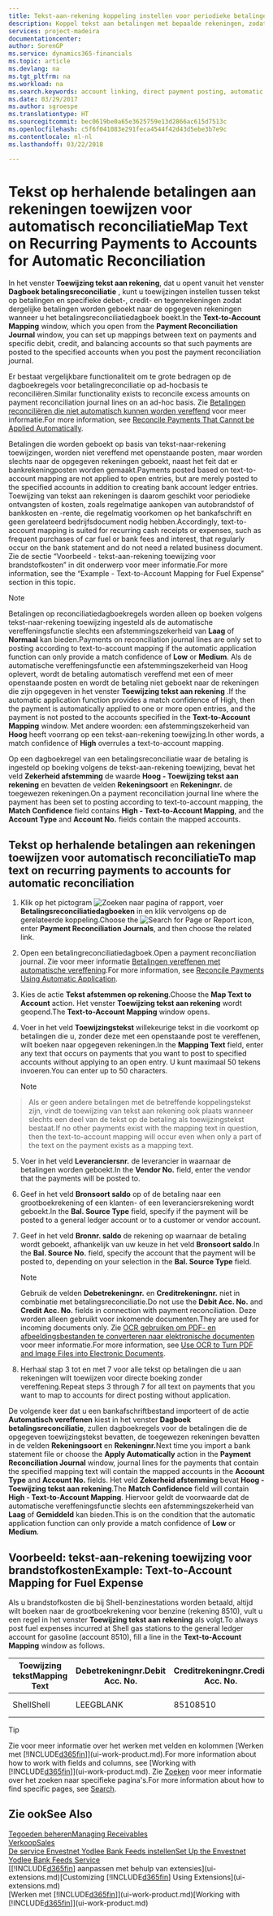 ```yaml
---
title: Tekst-aan-rekening koppeling instellen voor periodieke betalingen | Microsoft Docs
description: Koppel tekst aan betalingen met bepaalde rekeningen, zodat betalingen naar de rekeningen geboekt worden als u het betalingsreconciliatiedagboek boekt.
services: project-madeira
documentationcenter: 
author: SorenGP
ms.service: dynamics365-financials
ms.topic: article
ms.devlang: na
ms.tgt_pltfrm: na
ms.workload: na
ms.search.keywords: account linking, direct payment posting, automatic payment processing, reconcile payment, recurring expense, recurring cash receipt
ms.date: 03/29/2017
ms.author: sgroespe
ms.translationtype: HT
ms.sourcegitcommit: bec0619be0a65e3625759e13d2866ac615d7513c
ms.openlocfilehash: c5f6f041083e291feca4544f42d43d5ebe3b7e9c
ms.contentlocale: nl-nl
ms.lasthandoff: 03/22/2018

---
```

# <a name="map-text-on-recurring-payments-to-accounts-for-automatic-reconciliation"></a><span data-ttu-id="0f2b5-103">Tekst op herhalende betalingen aan rekeningen toewijzen voor automatisch reconciliatie</span><span class="sxs-lookup"><span data-stu-id="0f2b5-103">Map Text on Recurring Payments to Accounts for Automatic Reconciliation</span></span>
<span data-ttu-id="0f2b5-104">In het venster **Toewijzing tekst aan rekening**, dat u opent vanuit het venster **Dagboek betalingsreconciliatie** , kunt u toewijzingen instellen tussen tekst op betalingen en specifieke debet-, credit- en tegenrekeningen zodat dergelijke betalingen worden geboekt naar de opgegeven rekeningen wanneer u het betalingsreconciliatiedagboek boekt.</span><span class="sxs-lookup"><span data-stu-id="0f2b5-104">In the **Text-to-Account Mapping** window, which you open from the **Payment Reconciliation Journal** window, you can set up mappings between text on payments and specific debit, credit, and balancing accounts so that such payments are posted to the specified accounts when you post the payment reconciliation journal.</span></span>

<span data-ttu-id="0f2b5-105">Er bestaat vergelijkbare functionaliteit om te grote bedragen op de dagboekregels voor betalingreconciliatie op ad-hocbasis te reconciliëren.</span><span class="sxs-lookup"><span data-stu-id="0f2b5-105">Similar functionality exists to reconcile excess amounts on payment reconciliation journal lines on an ad-hoc basis.</span></span> <span data-ttu-id="0f2b5-106">Zie [Betalingen reconciliëren die niet automatisch kunnen worden vereffend](receivables-how-reconcile-payments-cannot-apply-auto.md) voor meer informatie.</span><span class="sxs-lookup"><span data-stu-id="0f2b5-106">For more information, see [Reconcile Payments That Cannot be Applied Automatically](receivables-how-reconcile-payments-cannot-apply-auto.md).</span></span>

<span data-ttu-id="0f2b5-107">Betalingen die worden geboekt op basis van tekst-naar-rekening toewijzingen, worden niet vereffend met openstaande posten, maar worden slechts naar de opgegeven rekeningen geboekt, naast het feit dat er bankrekeningposten worden gemaakt.</span><span class="sxs-lookup"><span data-stu-id="0f2b5-107">Payments posted based on text-to-account mapping are not applied to open entries, but are merely posted to the specified accounts in addition to creating bank account ledger entries.</span></span> <span data-ttu-id="0f2b5-108">Toewijzing van tekst aan rekeningen is daarom geschikt voor periodieke ontvangsten of kosten, zoals regelmatige aankopen van autobrandstof of bankkosten en -rente, die regelmatig voorkomen op het bankafschrift en geen gerelateerd bedrijfsdocument nodig hebben.</span><span class="sxs-lookup"><span data-stu-id="0f2b5-108">Accordingly, text-to-account mapping is suited for recurring cash receipts or expenses, such as frequent purchases of car fuel or bank fees and interest, that regularly occur on the bank statement and do not need a related business document.</span></span> <span data-ttu-id="0f2b5-109">Zie de sectie “Voorbeeld - tekst-aan-rekening toewijzing voor brandstofkosten” in dit onderwerp voor meer informatie.</span><span class="sxs-lookup"><span data-stu-id="0f2b5-109">For more information, see the “Example - Text-to-Account Mapping for Fuel Expense” section in this topic.</span></span>

> [!NOTE]  
>   <span data-ttu-id="0f2b5-110">Betalingen op reconciliatiedagboekregels worden alleen op boeken volgens tekst-naar-rekening toewijzing ingesteld als de automatische vereffeningsfunctie slechts een afstemmingszekerheid van **Laag** of **Normaal** kan bieden.</span><span class="sxs-lookup"><span data-stu-id="0f2b5-110">Payments on reconciliation journal lines are only set to posting according to text-to-account mapping if the automatic application function can only provide a match confidence of **Low** or **Medium**.</span></span> <span data-ttu-id="0f2b5-111">Als de automatische vereffeningsfunctie een afstemmingszekerheid van Hoog oplevert, wordt de betaling automatisch vereffend met een of meer openstaande posten en wordt de betaling niet geboekt naar de rekeningen die zijn opgegeven in het venster **Toewijzing tekst aan rekening** .</span><span class="sxs-lookup"><span data-stu-id="0f2b5-111">If the automatic application function provides a match confidence of High, then the payment is automatically applied to one or more open entries, and the payment is not posted to the accounts specified in the **Text-to-Account Mapping** window.</span></span> <span data-ttu-id="0f2b5-112">Met andere woorden: een afstemmingszekerheid van **Hoog** heeft voorrang op een tekst-aan-rekening toewijzing.</span><span class="sxs-lookup"><span data-stu-id="0f2b5-112">In other words, a match confidence of **High** overrules a text-to-account mapping.</span></span>

<span data-ttu-id="0f2b5-113">Op een dagboekregel van een betalingsreconciliatie waar de betaling is ingesteld op boeking volgens de tekst-aan-rekening toewijzing, bevat het veld **Zekerheid afstemming** de waarde **Hoog - Toewijzing tekst aan rekening** en bevatten de velden **Rekeningsoort** en **Rekeningnr.** de toegewezen rekeningen.</span><span class="sxs-lookup"><span data-stu-id="0f2b5-113">On a payment reconciliation journal line where the payment has been set to posting according to text-to-account mapping, the **Match Confidence** field contains **High - Text-to-Account Mapping**, and the **Account Type** and **Account No.** fields contain the mapped accounts.</span></span>

## <a name="to-map-text-on-recurring-payments-to-accounts-for-automatic-reconciliation"></a><span data-ttu-id="0f2b5-114">Tekst op herhalende betalingen aan rekeningen toewijzen voor automatisch reconciliatie</span><span class="sxs-lookup"><span data-stu-id="0f2b5-114">To map text on recurring payments to accounts for automatic reconciliation</span></span>
1. <span data-ttu-id="0f2b5-115">Klik op het pictogram ![Zoeken naar pagina of rapport](media/ui-search/search_small.png "pictogram Zoeken naar pagina of rapport"), voer **Betalingsreconciliatiedagboeken** in en klik vervolgens op de gerelateerde koppeling.</span><span class="sxs-lookup"><span data-stu-id="0f2b5-115">Choose the ![Search for Page or Report](media/ui-search/search_small.png "Search for Page or Report icon") icon, enter **Payment Reconciliation Journals**, and then choose the related link.</span></span>
2. <span data-ttu-id="0f2b5-116">Open een betalingreconciliatiedagboek.</span><span class="sxs-lookup"><span data-stu-id="0f2b5-116">Open a payment reconciliation journal.</span></span> <span data-ttu-id="0f2b5-117">Zie voor meer informatie [Betalingen vereffenen met automatische vereffening](receivables-how-reconcile-payments-auto-application.md).</span><span class="sxs-lookup"><span data-stu-id="0f2b5-117">For more information, see [Reconcile Payments Using Automatic Application](receivables-how-reconcile-payments-auto-application.md).</span></span>
3. <span data-ttu-id="0f2b5-118">Kies de actie **Tekst afstemmen op rekening**.</span><span class="sxs-lookup"><span data-stu-id="0f2b5-118">Choose the **Map Text to Account** action.</span></span> <span data-ttu-id="0f2b5-119">Het venster **Toewijzing tekst aan rekening** wordt geopend.</span><span class="sxs-lookup"><span data-stu-id="0f2b5-119">The **Text-to-Account Mapping** window opens.</span></span>
4. <span data-ttu-id="0f2b5-120">Voer in het veld **Toewijzingstekst** willekeurige tekst in die voorkomt op betalingen die u, zonder deze met een openstaande post te vereffenen, wilt boeken naar opgegeven rekeningen.</span><span class="sxs-lookup"><span data-stu-id="0f2b5-120">In the **Mapping Text** field, enter any text that occurs on payments that you want to post to specified accounts without applying to an open entry.</span></span> <span data-ttu-id="0f2b5-121">U kunt maximaal 50 tekens invoeren.</span><span class="sxs-lookup"><span data-stu-id="0f2b5-121">You can enter up to 50 characters.</span></span>

    > [!NOTE]  
>   <span data-ttu-id="0f2b5-122">Als er geen andere betalingen met de betreffende koppelingstekst zijn, vindt de toewijzing van tekst aan rekening ook plaats wanneer slechts een deel van de tekst op de betaling als toewijzingstekst bestaat.</span><span class="sxs-lookup"><span data-stu-id="0f2b5-122">If no other payments exist with the mapping text in question, then the text-to-account mapping will occur even when only a part of the text on the payment exists as a mapping text.</span></span>
5. <span data-ttu-id="0f2b5-123">Voer in het veld **Leveranciersnr.** de leverancier in waarnaar de betalingen worden geboekt.</span><span class="sxs-lookup"><span data-stu-id="0f2b5-123">In the **Vendor No.** field, enter the vendor that the payments will be posted to.</span></span>
6. <span data-ttu-id="0f2b5-124">Geef in het veld **Bronsoort saldo** op of de betaling naar een grootboekrekening of een klanten- of een leveranciersrekening wordt geboekt.</span><span class="sxs-lookup"><span data-stu-id="0f2b5-124">In the **Bal. Source Type** field, specify if the payment will be posted to a general ledger account or to a customer or vendor account.</span></span>
7. <span data-ttu-id="0f2b5-125">Geef in het veld **Bronnr. saldo** de rekening op waarnaar de betaling wordt geboekt, afhankelijk van uw keuze in het veld **Bronsoort saldo**.</span><span class="sxs-lookup"><span data-stu-id="0f2b5-125">In the **Bal. Source No.** field, specify the account that the payment will be posted to, depending on your selection in the **Bal. Source Type** field.</span></span>

    > [!NOTE]
    > <span data-ttu-id="0f2b5-126">Gebruik de velden **Debetrekeningnr.** en **Creditrekeningnr.** niet in combinatie met betalingsreconciliatie.</span><span class="sxs-lookup"><span data-stu-id="0f2b5-126">Do not use the **Debit Acc. No.** and **Credit Acc. No.** fields in connection with payment reconciliation.</span></span> <span data-ttu-id="0f2b5-127">Deze worden alleen gebruikt voor inkomende documenten.</span><span class="sxs-lookup"><span data-stu-id="0f2b5-127">They are used for incoming documents only.</span></span> <span data-ttu-id="0f2b5-128">Zie [OCR gebruiken om PDF- en afbeeldingsbestanden te converteren naar elektronische documenten](across-how-use-ocr-pdf-images-files.md) voor meer informatie.</span><span class="sxs-lookup"><span data-stu-id="0f2b5-128">For more information, see [Use OCR to Turn PDF and Image Files into Electronic Documents](across-how-use-ocr-pdf-images-files.md).</span></span>

8. <span data-ttu-id="0f2b5-129">Herhaal stap 3 tot en met 7 voor alle tekst op betalingen die u aan rekeningen wilt toewijzen voor directe boeking zonder vereffening.</span><span class="sxs-lookup"><span data-stu-id="0f2b5-129">Repeat steps 3 through 7 for all text on payments that you want to map to accounts for direct posting without application.</span></span>

<span data-ttu-id="0f2b5-130">De volgende keer dat u een bankafschriftbestand importeert of de actie **Automatisch vereffenen** kiest in het venster **Dagboek betalingsreconciliatie**, zullen dagboekregels voor de betalingen die de opgegeven toewijzingstekst bevatten, de toegewezen rekeningen bevatten in de velden **Rekeningsoort** en **Rekeningnr.**</span><span class="sxs-lookup"><span data-stu-id="0f2b5-130">Next time you import a bank statement file or choose the **Apply Automatically** action in the **Payment Reconciliation Journal** window, journal lines for the payments that contain the specified mapping text will contain the mapped accounts in the **Account Type** and **Account No.** fields.</span></span> <span data-ttu-id="0f2b5-131">Het veld **Zekerheid afstemming** bevat **Hoog - Toewijzing tekst aan rekening**.</span><span class="sxs-lookup"><span data-stu-id="0f2b5-131">The **Match Confidence** field will contain **High - Text-to-Account Mapping**.</span></span> <span data-ttu-id="0f2b5-132">Hiervoor geldt de voorwaarde dat de automatische vereffeningsfunctie slechts een afstemmingszekerheid van **Laag** of **Gemiddeld** kan bieden.</span><span class="sxs-lookup"><span data-stu-id="0f2b5-132">This is on the condition that the automatic application function can only provide a match confidence of **Low** or **Medium**.</span></span>

## <a name="example-text-to-account-mapping-for-fuel-expense"></a><span data-ttu-id="0f2b5-133">Voorbeeld: tekst-aan-rekening toewijzing voor brandstofkosten</span><span class="sxs-lookup"><span data-stu-id="0f2b5-133">Example: Text-to-Account Mapping for Fuel Expense</span></span>
<span data-ttu-id="0f2b5-134">Als u brandstofkosten die bij Shell-benzinestations worden betaald, altijd wilt boeken naar de grootboekrekening voor benzine (rekening 8510), vult u een regel in het venster **Toewijzing tekst aan rekening** als volgt.</span><span class="sxs-lookup"><span data-stu-id="0f2b5-134">To always post fuel expenses incurred at Shell gas stations to the general ledger account for gasoline (account 8510), fill a line in the **Text-to-Account Mapping** window as follows.</span></span>

| <span data-ttu-id="0f2b5-135">Toewijzing tekst</span><span class="sxs-lookup"><span data-stu-id="0f2b5-135">Mapping Text</span></span> | <span data-ttu-id="0f2b5-136">Debetrekeningnr.</span><span class="sxs-lookup"><span data-stu-id="0f2b5-136">Debit Acc. No.</span></span> | <span data-ttu-id="0f2b5-137">Creditrekeningnr.</span><span class="sxs-lookup"><span data-stu-id="0f2b5-137">Credit Acc. No.</span></span> | <span data-ttu-id="0f2b5-138">Bronsoort saldo</span><span class="sxs-lookup"><span data-stu-id="0f2b5-138">Bal. Source Type</span></span> | <span data-ttu-id="0f2b5-139">Bronnr. saldo</span><span class="sxs-lookup"><span data-stu-id="0f2b5-139">Bal. Source No.</span></span> |
| --- | --- | --- | --- | --- |
| <span data-ttu-id="0f2b5-140">Shell</span><span class="sxs-lookup"><span data-stu-id="0f2b5-140">Shell</span></span> |<span data-ttu-id="0f2b5-141">LEEG</span><span class="sxs-lookup"><span data-stu-id="0f2b5-141">BLANK</span></span> |<span data-ttu-id="0f2b5-142">8510</span><span class="sxs-lookup"><span data-stu-id="0f2b5-142">8510</span></span> |<span data-ttu-id="0f2b5-143">Grootboekrekening</span><span class="sxs-lookup"><span data-stu-id="0f2b5-143">G/L Account</span></span> |<span data-ttu-id="0f2b5-144">LEEG</span><span class="sxs-lookup"><span data-stu-id="0f2b5-144">BLANK</span></span> |

> [!TIP]  
>   <span data-ttu-id="0f2b5-145">Zie voor meer informatie over het werken met velden en kolommen [Werken met [!INCLUDE[d365fin](includes/d365fin_long_md.md)]](ui-work-product.md).</span><span class="sxs-lookup"><span data-stu-id="0f2b5-145">For more information about how to work with fields and columns, see [Working with [!INCLUDE[d365fin](includes/d365fin_long_md.md)]](ui-work-product.md).</span></span> <span data-ttu-id="0f2b5-146">Zie [Zoeken](ui-search.md) voor meer informatie over het zoeken naar specifieke pagina's.</span><span class="sxs-lookup"><span data-stu-id="0f2b5-146">For more information about how to find specific pages, see [Search](ui-search.md).</span></span>

## <a name="see-also"></a><span data-ttu-id="0f2b5-147">Zie ook</span><span class="sxs-lookup"><span data-stu-id="0f2b5-147">See Also</span></span>
[<span data-ttu-id="0f2b5-148">Tegoeden beheren</span><span class="sxs-lookup"><span data-stu-id="0f2b5-148">Managing Receivables</span></span>](receivables-manage-receivables.md)  
[<span data-ttu-id="0f2b5-149">Verkoop</span><span class="sxs-lookup"><span data-stu-id="0f2b5-149">Sales</span></span>](sales-manage-sales.md)  
[<span data-ttu-id="0f2b5-150">De service Envestnet Yodlee Bank Feeds instellen</span><span class="sxs-lookup"><span data-stu-id="0f2b5-150">Set Up the Envestnet Yodlee Bank Feeds Service</span></span>](bank-how-setup-bank-statement-service.md)  
<span data-ttu-id="0f2b5-151">[[!INCLUDE[d365fin](includes/d365fin_md.md)] aanpassen met behulp van extensies](ui-extensions.md)</span><span class="sxs-lookup"><span data-stu-id="0f2b5-151">[Customizing [!INCLUDE[d365fin](includes/d365fin_md.md)] Using Extensions](ui-extensions.md)</span></span>  
<span data-ttu-id="0f2b5-152">[Werken met [!INCLUDE[d365fin](includes/d365fin_md.md)]](ui-work-product.md)</span><span class="sxs-lookup"><span data-stu-id="0f2b5-152">[Working with [!INCLUDE[d365fin](includes/d365fin_md.md)]](ui-work-product.md)</span></span>

